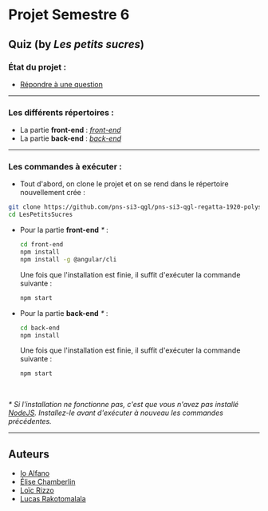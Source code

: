 # Projet Semestre 6
## Quiz (by _Les petits sucres_)

### État du projet :
* [Répondre à une question](https://github.com/2019-2020-ps6/2019-2020-ps6-rendu-les-petits-sucres/milestone/1)

-----------------

### Les différents répertoires :
* La partie __front-end__ : [_front-end_](https://github.com/2019-2020-ps6/2019-2020-ps6-rendu-les-petits-sucres/tree/develop/front-end)
* La partie __back-end__ : [_back-end_](https://github.com/2019-2020-ps6/2019-2020-ps6-rendu-les-petits-sucres/tree/develop/back-end)

-----------------

### Les commandes à exécuter :
* Tout d'abord, on clone le projet et on se rend dans le répertoire nouvellement crée :
```bash
git clone https://github.com/pns-si3-qgl/pns-si3-qgl-regatta-1920-polysson.git LesPetitsSucres
cd LesPetitsSucres
```
* Pour la partie __front-end__ _*_ :
    ```bash
    cd front-end
    npm install
    npm install -g @angular/cli
    ```
    Une fois que l'installation est finie, il suffit d'exécuter la commande suivante :
    ```bash
    npm start
    ```
  
 * Pour la partie __back-end__ _*_ :
     ```bash
     cd back-end
     npm install
     ```
     Une fois que l'installation est finie, il suffit d'exécuter la commande suivante :
     ```bash
     npm start
     ```
<br>

_\* Si l'installation ne fonctionne pas, c'est que vous n'avez pas installé [NodeJS](https://nodejs.org/en/download/). Installez-le avant d'exécuter à nouveau les commandes précédentes._

-----------------

## Auteurs
- [Io Alfano](https://github.com/IoAlfano)
- [Élise Chamberlin](https://github.com/Elise-Chamberlin)
- [Loïc Rizzo](https://github.com/Loic-Rizzo)
- [Lucas Rakotomalala](https://github.com/LucasRakotomalala)
